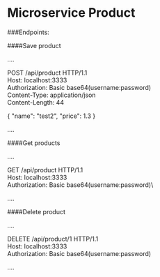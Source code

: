 # Microservice Product

###Endpoints:

####Save product 

....

POST /api/product HTTP/1.1 \
Host: localhost:3333\
Authorization: Basic base64(username:password)\
Content-Type: application/json\
Content-Length: 44

{
"name": "test2",
"price": 1.3
}

....

####Get products

....

GET /api/product HTTP/1.1\
Host: localhost:3333\
Authorization: Basic base64(username:password)\

....


####Delete product


....

DELETE /api/product/1 HTTP/1.1\
Host: localhost:3333\
Authorization: Basic base64(username:password)

....